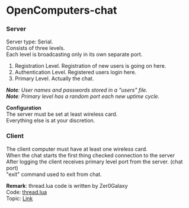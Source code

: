 # OpenComputers-chat


<h3>Server<br /></h3>
Server type: Serial.<br />
Consists of three levels.<br />
Each level is broadcasting only in its own separate port.<br/>

1. Registration Level.    Registration of new users is going on here.<br/>
2. Authentication Level.  Registered users login here.<br/>
3. Primary Level.         Actually the chat.<br/>

<i><b>Note</b>: User names and passwords stored in a "users" file.</i><br/>
<i><b>Note</b>: Primary level has a random port each new uptime cycle.</i>

**Configuration**<br/>
The server must be set at least wireless card.<br/>
Everything else is at your discretion.<br/>

<h3>Client<br/></h3>

The client computer must have at least one wireless card.<br/>
When the chat starts the first thing checked connection to the server<br/>
After logging the client receives primary level port from the server. (chat port)<br/>
"exit" command used to exit from chat.<br/>


<b>Remark</b>: thread.lua code is written by Zer0Galaxy<br/>
        Code: [thread.lua](http://pastebin.com/E0SzJcCx)<br/>
        Topic: [Link](http://computercraft.ru/topic/634-esche-odin-podkhod-k-mnogopotochnosti-v-opencomputers/)<br/>
